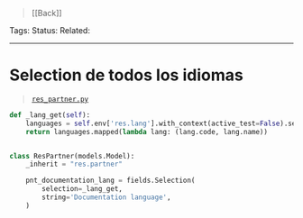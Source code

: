 > [[Back]]

Tags: 
Status: 
Related: 

___

# Selection de todos los idiomas

> [`res_partner.py`](https://github.com/puntsistemes/coralim_odoo/commit/50d863b72540338c6de50c7bda319743d89add56)

```python
def _lang_get(self):
    languages = self.env['res.lang'].with_context(active_test=False).search([]).mapped([])
    return languages.mapped(lambda lang: (lang.code, lang.name))


class ResPartner(models.Model):
    _inherit = "res.partner"

    pnt_documentation_lang = fields.Selection(
        selection=_lang_get,
        string='Documentation language',
    )
```